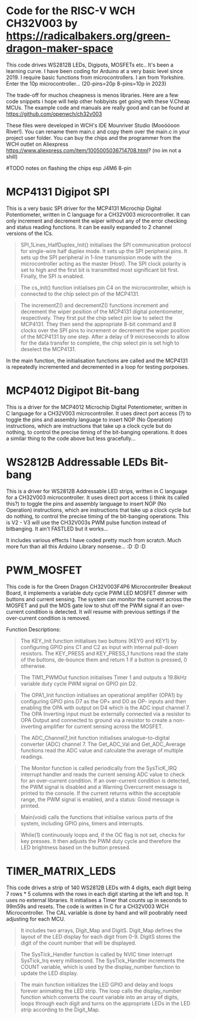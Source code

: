 # Code for the RISC-V WCH CH32V003 by https://radicalbakers.org/green-dragon-maker-space

This code drives WS2812B LEDs, Digipots, MOSFETs etc.. It's been a learning curve. I have been coding for Arduino at a very basic level since 2019. I require basic functions from microcontrollers. I am from Yorkshire. Enter the 10p microcontroller... (20-pins=20p 8-pins=10p in 2023)

The trade-off for muchos cheapness is menos libraries. Here are a few code snippets i hope will help other hobbyists get going with these V.Cheap MCUs.
The example code and manuals are really good and can be found at https://github.com/openwch/ch32v003

These files were developed in WCH's IDE Mounriver Studio (Mooóóoon River!). You can rename them main.c and copy them over the main.c in your project user folder.
You can buy the chips and the programmer from the WCH outlet on Aliexpress https://www.aliexpress.com/item/1005005036714708.html? (no im not a shill)

#TODO notes on flashing the chips esp J4M6 8-pin

# MCP4131 Digipot SPI

This is a very basic SPI driver for the MCP4131 Microchip Digital Potentiometer, written in C language for a CH32V003 microcontroller. It can only increment and decrement the wiper without any of the error checking and status reading functions. It can be easily expanded to 2 channel versions of the ICs.

>SPI_1Lines_HalfDuplex_Init() initialises the SPI communication protocol for single-wire half duplex mode. It sets up the SPI peripheral pins. It sets up the SPI peripheral in 1-line transmission mode with the microcontroller acting as the master (Host). The SPI clock polarity is set to high and the first bit is transmitted most significant bit first. Finally, the SPI is enabled.

>The cs_init() function initialises pin C4 on the microcontroller, which is connected to the chip select pin of the MCP4131.

>The incrementZ() and decrementZ() functions increment and decrement the wiper position of the MCP4131 digital potentiometer, respectively. They first put the chip select pin low to select the MCP4131. They then send the appropriate 8-bit command and 8 clocks over the SPI pins to increment or decrement the wiper position of the MCP4131 by one step. After a delay of 9 microseconds to allow for the data transfer to complete, the chip select pin is set high to deselect the MCP4131.

In the main function, the initialisation functions are called and the MCP4131 is repeatedly incremented and decremented in a loop for testing porpoises.

# MCP4012 Digipot Bit-bang

This is a driver for the MCP4012 Microchip Digital Potentiometer, written in C language for a CH32V003 microcontroller. It uses direct port access (?) to toggle the pins and assembly language to insert NOP (No Operation) instructions, which are instructions that take up a clock cycle but do nothing, to control the precise timing of the bit-banging operations. It does a similar thing to the code above but less gracefully...

# WS2812B Addressable LEDs Bit-bang

This is a driver for WS2812B Addressable LED strips, written in C language for a CH32V003 microcontroller. It uses direct port access (i think its called this?) to toggle the pins and assembly language to insert NOP (No Operation) instructions, which are instructions that take up a clock cycle but do nothing, to control the precise timing of the bit-banging operations. This is V2 - V3 will use the CH32V003s PWM pulse function instead of bitbanging. It ain't FASTLED but it works...

It includes various effects I have coded pretty much from scratch. Much more fun than all this Arduino Library nonsense... :D :D :D

# PWM_MOSFET

This code is for the Green Dragon CH32V003F4P6 Microcontroller Breakout Board, it implements a variable duty cycle PWM LED MOSFET dimmer with buttons and current sensing. The system can monitor the current across the MOSFET and pull the MOS gate low to shut off the PWM signal
if an over-current condition is detected. It will resume with previous settings if the over-current condition is removed.

Function Descriptions:

>The KEY_Init function initialises two buttons (KEY0 and KEY1) by configuring GPIO pins C1 and C2 as input with
internal pull-down resistors. The KEY_PRESS and KEY_PRESS_1 functions read the state of the buttons, de-bounce them
and return 1 if a button is pressed, 0 otherwise.

>The TIM1_PWMOut function initialises Timer 1 and outputs a 19.8kHz variable duty cycle PWM signal on GPIO pin D2.

>The OPA1_Init function initialises an operational amplifier (OPA1) by configuring GPIO pins D7 as the OP+ and
D0 as OP- inputs and then enabling the OPA with output on D4 which is the ADC input channel 7. The OPA Inverting input must be
externally connected via a resistor to OPA Output and connected to ground via a resistor to create a non-inverting amplifier
for current sensing across the MOSFET.

>The ADC_Channel7_Init function initialises analogue-to-digital converter (ADC) channel 7. The Get_ADC_Val and Get_ADC_Average
functions read the ADC value and calculate the average of multiple readings.

>The Monitor function is called periodically from the SysTicK_IRQ interrupt handler and reads the current sensing ADC value
to check for an over-current condition. If an over-current condition is detected, the PWM signal is disabled and a Warning Overcurrent
message is printed to the console. If the current returns within the acceptable range, the PWM signal is enabled, and a status: Good
message is printed.

>Main(void) calls the functions that initialise various parts of the system, including GPIO pins, timers and interrupts.

>While(1) continuously loops and, if the OC flag is not set, checks for key presses. It then adjusts the PWM duty cycle and therefore
the LED brightness based on the button pressed.

# TIMER_MATRIX_LEDS

This code drives a strip of 140 WS2812B LEDs with 4 digits, each digit being 7 rows * 5 columns with the rows in each digit starting at the left and top. It uses no external libraries. It initialises a Timer that counts up in seconds to 99m59s and resets. The code is written in C for a CH32V003 WCH Microcontroller. The CAL variable is done by hand and will poobrably need adjusting for each MCU.

>It includes two arrays, Digit_Map and DigitS. Digit_Map defines the layout of the LED display for each digit from 0-9. DigitS stores the digit of the count number that will be displayed.

>The SysTick_Handler function is called by NVIC timer interrupt SysTick_Irq every millisecond. The SysTick_Handler increments the COUNT variable, which is used by the display_number function to update the LED display.

>The main function initializes the LED GPIO and delay and loops forever animating the LED strip. The loop calls the display_number function which converts the count variable into an array of digits, loops through each digit and turns on the appropriate LEDs in the LED strip according to the Digit_Map.
